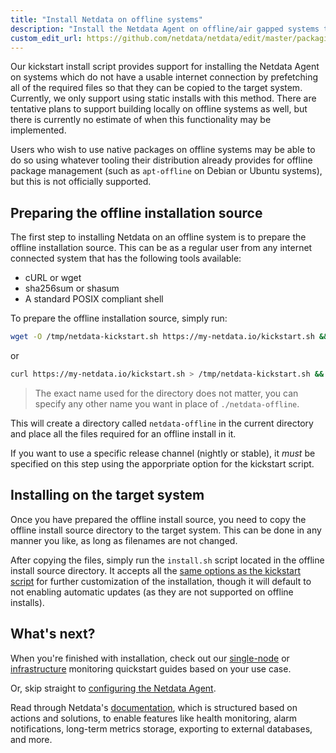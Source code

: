 ```yaml
---
title: "Install Netdata on offline systems"
description: "Install the Netdata Agent on offline/air gapped systems to benefit from real-time, per-second monitoring without connecting to the internet."
custom_edit_url: https://github.com/netdata/netdata/edit/master/packaging/installer/methods/offline.md
---
```




Our kickstart install script provides support for installing the Netdata Agent on systems which do not have a
usable internet connection by prefetching all of the required files so that they can be copied to the target system.
Currently, we only support using static installs with this method. There are tentative plans to support building
locally on offline systems as well, but there is currently no estimate of when this functionality may be implemented.

Users who wish to use native packages on offline systems may be able to do so using whatever tooling their
distribution already provides for offline package management (such as `apt-offline` on Debian or Ubuntu systems),
but this is not officially supported.

## Preparing the offline installation source

The first step to installing Netdata on an offline system is to prepare the offline installation source. This can
be as a regular user from any internet connected system that has the following tools available:

- cURL or wget
- sha256sum or shasum
- A standard POSIX compliant shell

To prepare the offline installation source, simply run:

```bash
wget -O /tmp/netdata-kickstart.sh https://my-netdata.io/kickstart.sh && sh /tmp/netdata-kickstart.sh --prepare-offline-install-source ./netdata-offline
```

or

```bash
curl https://my-netdata.io/kickstart.sh > /tmp/netdata-kickstart.sh && sh /tmp/netdata-kickstart.sh --prepare-offline-install-source ./netdata-offline
```

> The exact name used for the directory does not matter, you can specify any other name you want in place of `./netdata-offline`.

This will create a directory called `netdata-offline` in the current directory and place all the files required for an offline install in it.

If you want to use a specific release channel (nightly or stable), it _must_ be specified on this step using the
apporpriate option for the kickstart script.

## Installing on the target system

Once you have prepared the offline install source, you need to copy the offline install source directory to the
target system. This can be done in any manner you like, as long as filenames are not changed.

After copying the files, simply run the `install.sh` script located in the
offline install source directory. It accepts all the [same options as the kickstart
script](/docs/agent/packaging/installer/methods/kickstart#optional-parameters-to-alter-your-installation) for further
customization of the installation, though it will default to not enabling automatic updates (as they are not
supported on offline installs).

## What's next?

When you're finished with installation, check out our [single-node](/docs/quickstart/single-node) or
[infrastructure](/docs/quickstart/infrastructure) monitoring quickstart guides based on your use case.

Or, skip straight to [configuring the Netdata Agent](/docs/configure/nodes).

Read through Netdata's [documentation](/docs), which is structured based on actions and
solutions, to enable features like health monitoring, alarm notifications, long-term metrics storage, exporting to
external databases, and more.

